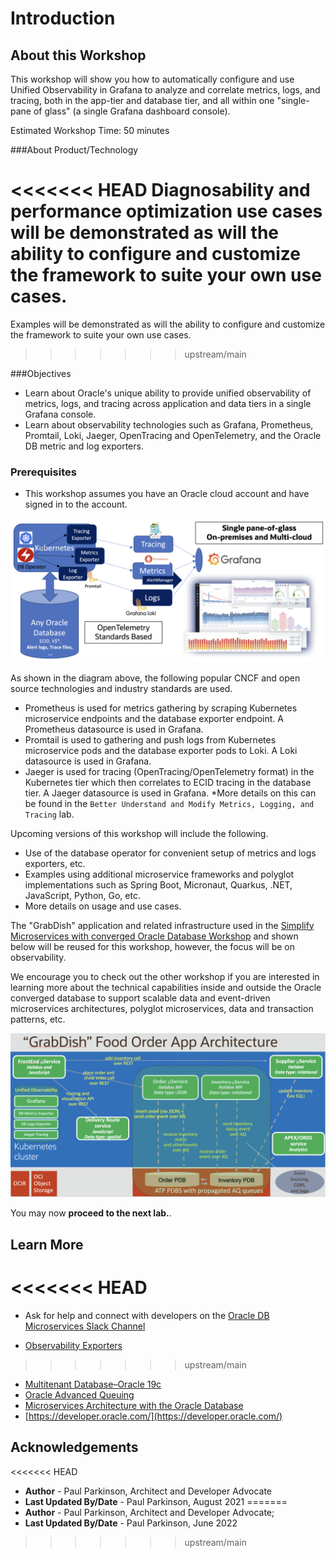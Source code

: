 # Introduction

## About this Workshop

This workshop will show you how to automatically configure and use Unified Observability in Grafana to analyze and correlate metrics, logs, and tracing, both in the app-tier and database tier, and all within one "single-pane of glass" (a single Grafana dashboard console).

Estimated Workshop Time: 50 minutes

###About Product/Technology

<<<<<<< HEAD
Diagnosability and performance optimization use cases will be demonstrated as will the ability to configure and customize the framework to suite your own use cases. 
=======
Examples will be demonstrated as will the ability to configure and customize the framework to suite your own use cases. 
>>>>>>> upstream/main

###Objectives

- Learn about Oracle's unique ability to provide unified observability of metrics, logs, and tracing across application and data tiers in a single Grafana console.
- Learn about observability technologies such as Grafana, Prometheus, Promtail, Loki, Jaeger, OpenTracing and OpenTelemetry, and the Oracle DB metric and log exporters.

### Prerequisites

- This workshop assumes you have an Oracle cloud account and have signed in to the account.


![Unified Observability](./images/unified-observability.png " ")

As shown in the diagram above, the following popular CNCF and open source technologies and industry standards are used.
 - Prometheus is used for metrics gathering by scraping Kubernetes microservice endpoints and the database exporter endpoint. A Prometheus datasource is used in Grafana.
 - Promtail is used to gathering and push logs from Kubernetes microservice pods and the database exporter pods to Loki. A Loki datasource is used in Grafana.
 - Jaeger is used for tracing (OpenTracing/OpenTelemetry format) in the Kubernetes tier which then correlates to ECID tracing in the database tier. A Jaeger datasource is used in Grafana.
    *More details on this can be found in the `Better Understand and Modify Metrics, Logging, and Tracing` lab.

 Upcoming versions of this workshop will include the following.
 - Use of the database operator for convenient setup of metrics and logs exporters, etc.
 - Examples using additional microservice frameworks and polyglot implementations such as Spring Boot, Micronaut, Quarkus, .NET, JavaScript, Python, Go, etc. 
 - More details on usage and use cases.

The "GrabDish" application and related infrastructure used in the [Simplify Microservices with converged Oracle Database Workshop](http://bit.ly/simplifymicroservices) and shown below will be reused for this workshop, however, the focus will be on observability. 

We encourage you to check out the other workshop if you are interested in learning more about the technical capabilities inside and outside the Oracle converged database to support scalable data and event-driven microservices architectures, polyglot microservices, data and transaction patterns, etc.

![Grabdish Architecture](./images/architecture.png " ")


You may now **proceed to the next lab.**.

## Learn More

<<<<<<< HEAD
=======
* Ask for help and connect with developers on the [Oracle DB Microservices Slack Channel](https://bit.ly/oracle-db-microservices-help-slack)

* [Observability Exporters](https://github.com/oracle/oracle-db-appdev-monitoring)
>>>>>>> upstream/main
* [Multitenant Database–Oracle 19c](https://www.oracle.com/database/technologies/multitenant.html)
* [Oracle Advanced Queuing](https://docs.oracle.com/en/database/oracle/oracle-database/19/adque/aq-introduction.html)
* [Microservices Architecture with the Oracle Database](https://www.oracle.com/technetwork/database/availability/trn5515-microserviceswithoracle-5187372.pdf)
* [https://developer.oracle.com/](https://developer.oracle.com/)

## Acknowledgements
<<<<<<< HEAD
* **Author** - Paul Parkinson, Architect and Developer Advocate
* **Last Updated By/Date** - Paul Parkinson, August 2021
=======
* **Author** - Paul Parkinson, Architect and Developer Advocate;
* **Last Updated By/Date** - Paul Parkinson, June 2022
>>>>>>> upstream/main

